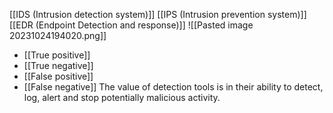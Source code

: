 [[IDS (Intrusion detection system)]]
[[IPS (Intrusion prevention system)]]
[[EDR (Endpoint Detection and response)]]
![[Pasted image 20231024194020.png]]
- [[True positive]]
- [[True negative]]
- [[False positive]]
- [[False negative]]
The value of detection tools is in their ability to detect, log, alert and stop potentially malicious activity.